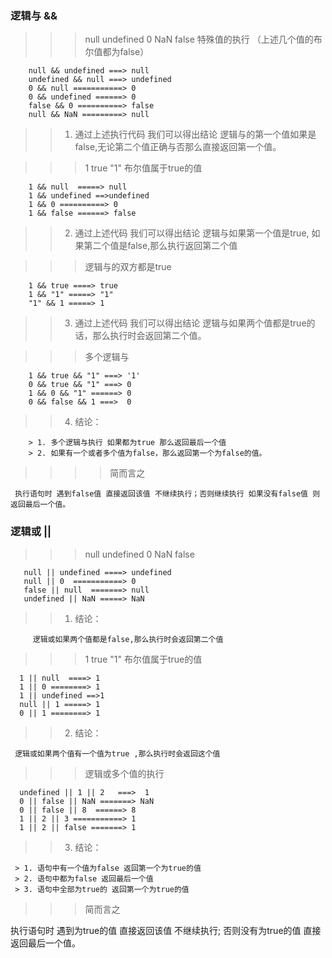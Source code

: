 
### 逻辑与 && 
  >>> null undefined 0 NaN false 特殊值的执行 （上述几个值的布尔值都为false）

        null && undefined ===> null
        undefined && null ===> undefined
        0 && null ===========> 0
        0 && undefined ======> 0
        false && 0 ==========> false
        null && NaN =========> null

  >> 1. 通过上述执行代码 我们可以得出结论 
       逻辑与的第一个值如果是false,无论第二个值正确与否那么直接返回第一个值。

  >>> 1 true "1" 布尔值属于true的值 
   
        1 && null  =====> null
        1 && undefined ==>undefined
        1 && 0 ==========> 0
        1 && false ======> false

  >> 2. 通过上述代码 我们可以得出结论 
        逻辑与如果第一个值是true, 如果第二个值是false,那么执行返回第二个值

  >>> 逻辑与的双方都是true
    
        1 && true ====> true 
        1 && "1" =====> "1"
        "1" && 1 =====> 1

   >> 3. 通过上述代码 我们可以得出结论
         逻辑与如果两个值都是true的话，那么执行时会返回第二个值。

  >>> 多个逻辑与

        1 && true && "1" ===> '1'
        0 && true && "1" ===> 0
        1 && 0 && "1" ======> 0
        0 && false && 1 ===>  0

   >> 4. 结论：

        > 1. 多个逻辑与执行 如果都为true 那么返回最后一个值
        > 2. 如果有一个或者多个值为false，那么返回第一个为false的值。

   >>>> 简而言之
     
     执行语句时 遇到false值 直接返回该值 不继续执行；否则继续执行 如果没有false值 则返回最后一个值。

### 逻辑或 || 
   
   >>> null undefined 0 NaN false

       null || undefined ====> undefined
       null || 0  ===========> 0
       false || null  =======> null
       undefined || NaN =====> NaN

   >> 1. 结论：

         逻辑或如果两个值都是false,那么执行时会返回第二个值

  >>> 1 true "1" 布尔值属于true的值
      
      1 || null  ====> 1
      1 || 0 ========> 1
      1 || undefined ==>1
      null || 1 =====> 1
      0 || 1 ========> 1

  >> 2. 结论：

     逻辑或如果两个值有一个值为true ,那么执行时会返回这个值


  >>> 逻辑或多个值的执行
     
      undefined || 1 || 2   ===>  1
      0 || false || NaN =======> NaN
      0 || false || 8  ======> 8
      1 || 2 || 3 ===========> 1
      1 || 2 || false =======> 1

  >> 3. 结论：

     > 1. 语句中有一个值为false 返回第一个为true的值
     > 2. 语句中都为false 返回最后一个值
     > 3. 语句中全部为true的 返回第一个为true的值

 >>> 简而言之

   执行语句时 遇到为true的值 直接返回该值 不继续执行; 否则没有为true的值 直接返回最后一个值。
      

